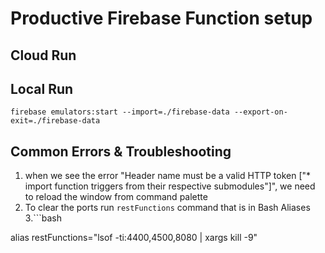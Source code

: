 # Productive Firebase Function setup

## Cloud Run

## Local Run

`firebase emulators:start --import=./firebase-data --export-on-exit=./firebase-data`

## Common Errors & Troubleshooting

1. when we see the error "Header name must be a valid HTTP token ["* import function triggers from their respective submodules"]", we need to reload the window from command palette
2. To clear the ports run `restFunctions` command that is in Bash Aliases 3.```bash

alias restFunctions="lsof -ti:4400,4500,8080 | xargs kill -9"

```

```
